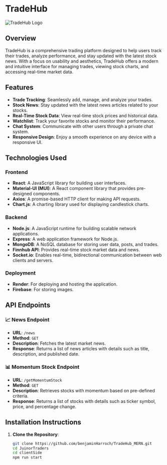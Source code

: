 # TradeHub

![TradeHub Logo](https://firebasestorage.googleapis.com/v0/b/tradeh…=media&token=e5b096e0-28d2-4cd7-8b86-a80e69ef27f1) <!-- Replace with your logo image URL -->

## Overview

TradeHub is a comprehensive trading platform designed to help users track their trades, analyze performance, and stay updated with the latest stock news. With a focus on usability and aesthetics, TradeHub offers a modern and intuitive interface for managing trades, viewing stock charts, and accessing real-time market data.

## Features

- **Trade Tracking**: Seamlessly add, manage, and analyze your trades.
- **Stock News**: Stay updated with the latest news articles related to your stocks.
- **Real-Time Stock Data**: View real-time stock prices and historical data.
- **Watchlist**: Track your favorite stocks and monitor their performance.
- **Chat System**: Communicate with other users through a private chat system.
- **Responsive Design**: Enjoy a smooth experience on any device with a responsive UI.

## Technologies Used

### Frontend

- **React**: A JavaScript library for building user interfaces.
- **Material-UI (MUI)**: A React component library that provides pre-designed components.
- **Axios**: A promise-based HTTP client for making API requests.
- **Chart.js**: A charting library used for displaying candlestick charts.

### Backend

- **Node.js**: A JavaScript runtime for building scalable network applications.
- **Express**: A web application framework for Node.js.
- **MongoDB**: A NoSQL database for storing user data, posts, and trades.
- **Finnhub API**: Provides real-time stock market data and news.
- **Socket.io**: Enables real-time, bidirectional communication between web clients and servers.

### Deployment

- **Render**: For deploying and hosting the application.
- **Firebase**: For storing images.

## API Endpoints

### 📈 News Endpoint

- **URL**: `/news`
- **Method**: `GET`
- **Description**: Fetches the latest market news.
- **Response**: Returns a list of news articles with details such as title, description, and published date.

### 📊 Momentum Stock Endpoint

- **URL**: `/getMomentumStock`
- **Method**: `GET`
- **Description**: Retrieves stocks with momentum based on pre-defined criteria.
- **Response**: Returns a list of stocks with details such as ticker symbol, price, and percentage change.

## Installation Instructions

1. **Clone the Repository**:
   ```bash
   git clone https://github.com/benjaminHarroch/TradeHub_MERN.git
   cd JuinorTraders
   cd clientSide
   npm run start
